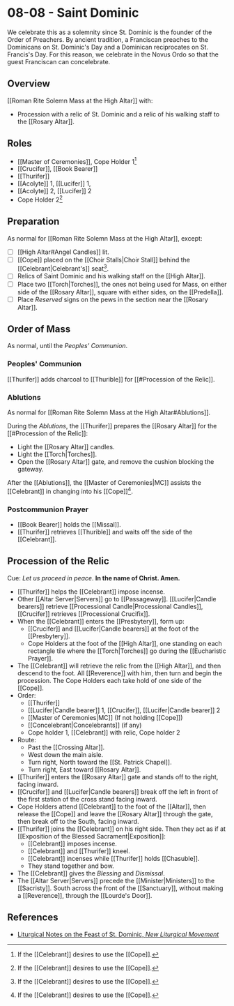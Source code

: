 # 08-08 - Saint Dominic
We celebrate this as a solemnity since St. Dominic is the founder of the Order of Preachers. By ancient tradition, a Franciscan preaches to the Dominicans on St. Dominic's Day and a Dominican reciprocates on St. Francis's Day. For this reason, we celebrate in the Novus Ordo so that the guest Franciscan can concelebrate.

## Overview
[[Roman Rite Solemn Mass at the High Altar]] with:

- Procession with a relic of St. Dominic and a relic of his walking staff to the [[Rosary Altar]].

## Roles
- [[Master of Ceremonies]], Cope Holder 1[^cope_optional]
- [[Crucifer]], [[Book Bearer]]
- [[Thurifer]]
- [[Acolyte]] 1, [[Lucifer]] 1, 
- [[Acolyte]] 2, [[Lucifer]] 2
- Cope Holder 2[^cope_optional]

[^cope_optional]: If the [[Celebrant]] desires to use the [[Cope]].

## Preparation
As normal for [[Roman Rite Solemn Mass at the High Altar]], except:

- [ ] [[High Altar#Angel Candles]] lit.
- [ ] [[Cope]] placed on the [[Choir Stalls|Choir Stall]] behind the [[Celebrant|Celebrant's]] seat[^cope_optional].
- [ ] Relics of Saint Dominic and his walking staff on the [[High Altar]].
- [ ] Place two [[Torch|Torches]], the ones not being used for Mass, on either side of the [[Rosary Altar]], square with either sides, on the [[Predella]].
- [ ] Place _Reserved_ signs on the pews in the section near the [[Rosary Altar]].

## Order of Mass
As normal, until the _Peoples' Communion_.

### Peoples' Communion
[[Thurifer]] adds charcoal to [[Thurible]] for [[#Procession of the Relic]].

### Ablutions
As normal for [[Roman Rite Solemn Mass at the High Altar#Ablutions]].

During the _Ablutions_, the [[Thurifer]] prepares the [[Rosary Altar]] for the [[#Procession of the Relic]]:

- Light the [[Rosary Altar]] candles.
- Light the [[Torch|Torches]].
- Open the [[Rosary Altar]] gate, and remove the cushion blocking the gateway.

After the [[Ablutions]], the [[Master of Ceremonies|MC]] assists the [[Celebrant]] in changing into his [[Cope]][^cope_optional].

### Postcommunion Prayer
- [[Book Bearer]] holds the [[Missal]].
- [[Thurifer]] retrieves [[Thurible]] and waits off the side of the [[Celebrant]].

## Procession of the Relic
Cue: _Let us proceed in peace_. **In the name of Christ. Amen.**

- [[Thurifer]] helps the [[Celebrant]] impose incense.
- Other [[Altar Server|Servers]] go to [[Passageway]]. [[Lucifer|Candle bearers]] retrieve [[Processional Candle|Processional Candles]], [[Crucifer]] retrieves [[Processional Crucifix]].
- When the [[Celebrant]] enters the [[Presbytery]], form up:
	- [[Crucifer]] and [[Lucifer|Candle bearers]] at the foot of the [[Presbytery]].
	- Cope Holders at the foot of the [[High Altar]], one standing on each rectangle tile where the [[Torch|Torches]] go during the [[Eucharistic Prayer]].
- The [[Celebrant]] will retrieve the relic from the [[High Altar]], and then descend to the foot. All [[Reverence]] with him, then turn and begin the procession. The Cope Holders each take hold of one side of the [[Cope]].
- Order:
	- [[Thurifer]]
	- [[Lucifer|Candle bearer]] 1, [[Crucifer]], [[Lucifer|Candle bearer]] 2
	- [[Master of Ceremonies|MC]] (If not holding [[Cope]])
	- [[Concelebrant|Concelebrants]] (if any)
	- Cope holder 1, [[Celebrant]] with relic, Cope holder 2
- Route:
	- Past the [[Crossing Altar]].
	- West down the main aisle.
	- Turn right, North toward the [[St. Patrick Chapel]].
	- Turn right, East toward [[Rosary Altar]].
- [[Thurifer]] enters the [[Rosary Altar]] gate and stands off to the right, facing inward.
- [[Crucifer]] and [[Lucifer|Candle bearers]] break off the left in front of the first station of the cross stand facing inward.
- Cope Holders attend [[Celebrant]] to the foot of the [[Altar]], then release the [[Cope]] and leave the [[Rosary Altar]] through the gate, then break off to the South, facing inward.
- [[Thurifer]] joins the [[Celebrant]] on his right side. Then they act as if at [[Exposition of the Blessed Sacrament|Exposition]]:
	- [[Celebrant]] imposes incense.
	- [[Celebrant]] and [[Thurifer]] kneel.
	- [[Celebrant]] incenses while [[Thurifer]] holds [[Chasuble]].
	- They stand together and bow.
- The [[Celebrant]] gives the _Blessing_ and _Dismissal_.
- The [[Altar Server|Servers]] precede the [[Minister|Ministers]] to the [[Sacristy]]. South across the front of the [[Sanctuary]], without making a [[Reverence]], through the [[Lourde's Door]].

## References
- [Liturgical Notes on the Feast of St. Dominic, _New Liturgical Movement_](https://www.newliturgicalmovement.org/2021/08/liturgical-notes-on-feast-of-st-dominic.html)